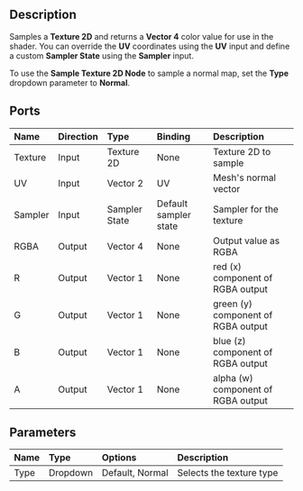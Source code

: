 ## Description

Samples a **Texture 2D** and returns a **Vector 4** color value for use in the shader. You can override the **UV** coordinates using the **UV** input and define a custom **Sampler State** using the **Sampler** input.

To use the **Sample Texture 2D Node** to sample a normal map, set the **Type** dropdown parameter to **Normal**.

## Ports

| Name        | Direction           | Type  | Binding | Description |
|:------------ |:-------------|:-----|:---|:---|
| Texture | Input      |    Texture 2D | None | Texture 2D to sample |
| UV | Input      |    Vector 2 | UV | Mesh's normal vector |
| Sampler | Input      |    Sampler State | Default sampler state | Sampler for the texture |
| RGBA | Output      | Vector 4 | None | Output value as RGBA |
| R | Output      | Vector 1 | None | red (x) component of RGBA output |
| G | Output      | Vector 1 | None | green (y) component of RGBA output |
| B | Output      | Vector 1 | None | blue (z) component of RGBA output |
| A | Output      | Vector 1 | None | alpha (w) component of RGBA output |

## Parameters

| Name        | Type           | Options  | Description |
|:------------ |:-------------|:-----|:---|
| Type | Dropdown | Default, Normal | Selects the texture type |